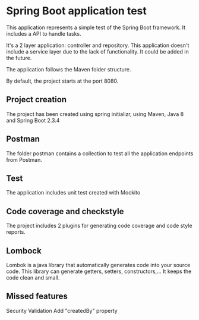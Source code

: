 # Spring Boot application test

This application represents a simple test of the Spring Boot framework. It includes a API to handle tasks.

It's a 2 layer application: controller and repository. This application doesn't include a service layer due to the lack of functionality. It could be added in the future.

The application follows the Maven folder structure.

By default, the project starts at the port 8080.

## Project creation

The project has been created using spring initializr, using Maven, Java 8 and Spring Boot 2.3.4

## Postman

The folder postman contains a collection to test all the application endpoints from Postman.

## Test

The application includes unit test created with Mockito

## Code coverage and checkstyle

The project includes 2 plugins for generating code coverage and code style reports. 

## Lombock

Lombok is a java library that automatically generates code into your source code. This library can generate getters, setters, constructors,... It keeps the code clean and small.

## Missed features
Security
Validation
Add "createdBy" property